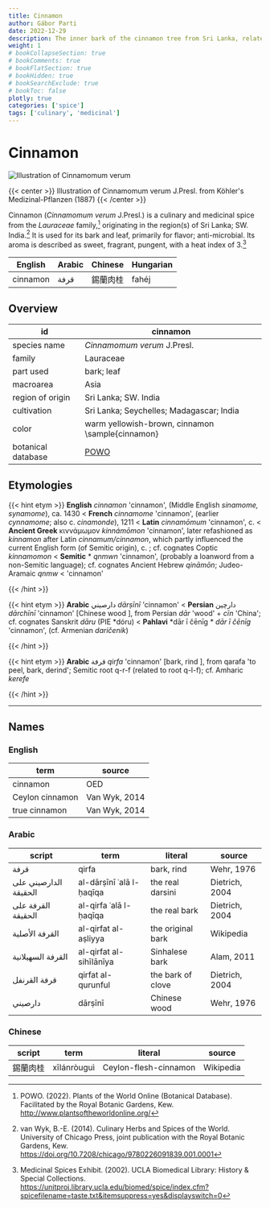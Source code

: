 ```yaml
---
title: Cinnamon
author: Gábor Parti
date: 2022-12-29
description: The inner bark of the cinnamon tree from Sri Lanka, related to cassia..
weight: 1
# bookCollapseSection: true
# bookComments: true
# bookFlatSection: true
# bookHidden: true
# bookSearchExclude: true
# bookToc: false
plotly: true
categories: ['spice']
tags: ['culinary', 'medicinal']
---
```


# Cinnamon

![Illustration of Cinnamomum verum](/images/kohler/cinnamon.png)

{{< center >}}
Illustration of Cinnamomum verum J.Presl. from Köhler's Medizinal-Pflanzen (1887)
{{< /center >}}

Cinnamon (*Cinnamomum verum* J.Presl.) is a culinary and medicinal spice from the *Lauraceae* family,[^powo] originating in the region(s) of Sri Lanka; SW. India.[^van_wyk_culinary_2014] It is used for its bark and leaf, primarily for flavor; anti-microbial. Its aroma is described as sweet, fragrant, pungent, with a heat index of 3.[^ucla_medicinal_2002]

| English|Arabic|Chinese|Hungarian|
|--------|------|-------|---------|
|cinnamon| قرفة |  錫蘭肉桂 |  fahéj  |

## Overview

|        id        |                      cinnamon                     |
|------------------|---------------------------------------------------|
|   species name   |            *Cinnamomum verum* J.Presl.            |
|      family      |                     Lauraceae                     |
|     part used    |                     bark; leaf                    |
|     macroarea    |                        Asia                       |
| region of origin |                Sri Lanka; SW. India               |
|    cultivation   |      Sri Lanka; Seychelles; Madagascar; India     |
|       color      |  warm yellowish-brown, cinnamon \sample{cinnamon} |
|botanical database|[POWO](https://powo.science.kew.org/taxon/463752-1)|

## Etymologies

{{< hint etym >}}
**English** *cinnamon* 'cinnamon', (Middle English *sinamome, synamome*), ca. 1430 < **French** *cinnamome* 'cinnamon', (earlier *cynnamome*; also c. *cinamonde*), 1211 < **Latin** *cinnamōmum* 'cinnamon', c. < **Ancient Greek** κιννάμωμον *kinnámōmon* 'cinnamon', later refashioned as *kínnamon* after Latin *cinnamum/cinnamon*, which partly influenced the current English form (of Semitic origin), c. ; cf. cognates Coptic *kinnamomon* < **Semitic** * *qnmwn* 'cinnamon', (probably a loanword from a non-Semitic language); cf. cognates Ancient Hebrew *qināmōn*; Judeo-Aramaic *qnmw* < 'cinnamon'



{{< /hint >}}

{{< hint etym >}}
**Arabic** دارصيني *dārṣīnī* 'cinnamon' < **Persian** دارچین *dārchīnī* 'cinnamon' [Chinese wood ], from Persian *dār* 'wood' + *cīn* 'China'; cf. cognates Sanskrit *dāru* (PIE *dóru) < **Pahlavi** *dār ī čēnīg * *dār ī čēnīg* 'cinnamon', (cf. Armenian *daričenik*)



{{< /hint >}}

{{< hint etym >}}
**Arabic** قرفة *qirfa* 'cinnamon' [bark, rind ], from qarafa 'to peel, bark, derind'; Semitic root q-r-f (related to root q-l-f); cf. Amharic *kerefe*



{{< /hint >}}

***

## Names

### English

|      term     |    source   |
|---------------|-------------|
|    cinnamon   |     OED     |
|Ceylon cinnamon|Van Wyk, 2014|
| true cinnamon |Van Wyk, 2014|

### Arabic

|        script       |          term          |     literal     |    source    |
|---------------------|------------------------|-----------------|--------------|
|         قرفة        |          qirfa         |    bark, rind   |  Wehr, 1976  |
|الدارصيني على الحقيقة|al-dārṣīnī ʿalā l-ḥaqīqa| the real darsini|Dietrich, 2004|
|  القرفة على الحقيقة | al-qirfa ʿalā l-ḥaqīqa |  the real bark  |Dietrich, 2004|
|    القرفة الأصلية   |  al-qirfat al-aṣliyya  |the original bark|   Wikipedia  |
|  القرفة السهيلانية  | al-qirfat al-sihīlānīya|  Sinhalese bark |  Alam, 2011  |
|     قرفة القرنفل    |   qirfat al-qurunful   |the bark of clove|Dietrich, 2004|
|       دارصيني       |         dārṣīnī        |   Chinese wood  |  Wehr, 1976  |

### Chinese

|script|    term   |       literal       |  source |
|------|-----------|---------------------|---------|
| 錫蘭肉桂 |xīlánròuguì|Ceylon-flesh-cinnamon|Wikipedia|

[^powo]: POWO. (2022). Plants of the World Online (Botanical Database). Facilitated by the Royal Botanic Gardens, Kew. http://www.plantsoftheworldonline.org/
[^van_wyk_culinary_2014]: van Wyk, B.-E. (2014). Culinary Herbs and Spices of the World. University of Chicago Press, joint publication with the Royal Botanic Gardens, Kew. https://doi.org/10.7208/chicago/9780226091839.001.0001
[^ucla_medicinal_2002]: Medicinal Spices Exhibit. (2002). UCLA Biomedical Library: History & Special Collections. https://unitproj.library.ucla.edu/biomed/spice/index.cfm?spicefilename=taste.txt&itemsuppress=yes&displayswitch=0


